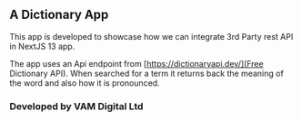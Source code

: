 ## A Dictionary App

This app is developed to showcase how we can integrate 3rd Party rest API in NextJS 13 app.

The app uses an Api endpoint from [https://dictionaryapi.dev/](Free Dictionary API). When searched
for a term it returns back the meaning of the word and also how it is pronounced.

### Developed by VAM Digital Ltd
